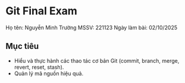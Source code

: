 # Git Final Exam
Họ tên: Nguyễn Minh Trường
MSSV: 221123
Ngày làm bài: 02/10/2025

## Mục tiêu
- Hiểu và thực hành các thao tác cơ bản Git (commit, branch, merge, revert, reset, stash).
- Quản lý mã nguồn hiệu quả.
